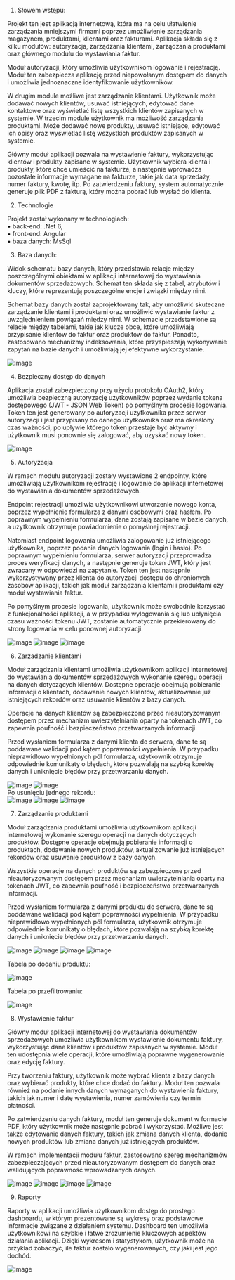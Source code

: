 1. Słowem wstępu:

Projekt ten jest aplikacją internetową, która ma na celu ułatwienie zarządzania mniejszymi firmami poprzez umożliwienie zarządzania magazynem, produktami, klientami oraz fakturami. Aplikacja składa się z  kilku modułów: autoryzacja, zarządzania klientami, zarządzania produktami oraz głównego modułu do wystawiania faktur.

Moduł autoryzacji, który umożliwia użytkownikom logowanie i rejestrację. Moduł ten zabezpiecza aplikację przed niepowołanym dostępem do danych i umożliwia jednoznaczne identyfikowanie użytkowników.

W drugim module możliwe jest zarządzanie klientami. Użytkownik może dodawać nowych klientów, usuwać istniejących, edytować dane kontaktowe oraz wyświetlać listę wszystkich klientów zapisanych w systemie. W trzecim module użytkownik ma możliwość zarządzania produktami. Może dodawać nowe produkty, usuwać istniejące, edytować ich opisy oraz wyświetlać listę wszystkich produktów zapisanych w systemie.

Główny moduł aplikacji pozwala na wystawienie faktury, wykorzystując klientów i produkty zapisane w systemie. Użytkownik wybiera klienta i produkty, które chce umieścić na fakturze, a następnie wprowadza pozostałe informacje wymagane na fakturze, takie jak data sprzedaży, numer faktury, kwotę, itp. Po zatwierdzeniu faktury, system automatycznie generuje plik PDF z fakturą, który można pobrać lub wysłać do klienta.


2. Technologie

Projekt został wykonany w technologiach:  <br>
• back-end: .Net 6, <br>
• front-end: Angular  <br>
• baza danych: MsSql  <br>

3. Baza danych:

Widok schematu bazy danych, który przedstawia relacje między poszczególnymi obiektami w aplikacji internetowej do wystawiania dokumentów sprzedażowych. Schemat ten składa się z tabel, atrybutów i kluczy, które reprezentują poszczególne encje i związki między nimi.

Schemat bazy danych został zaprojektowany tak, aby umożliwić skuteczne zarządzanie klientami i produktami oraz umożliwić wystawianie faktur z uwzględnieniem powiązań między nimi. W schemacie przedstawione są relacje między tabelami, takie jak klucze obce, które umożliwiają przypisanie klientów do faktur oraz produktów do faktur. Ponadto, zastosowano mechanizmy indeksowania, które przyspieszają wykonywanie zapytań na bazie danych i umożliwiają jej efektywne wykorzystanie.

![image](https://github.com/Smoleckk/CompanyCompanion/assets/73690548/1aa65bb8-6afa-4bd6-9e90-42c621f79de3)

4. Bezpieczny dostęp do danych

Aplikacja został zabezpieczony przy użyciu protokołu OAuth2, który umożliwia bezpieczną autoryzację użytkowników poprzez wydanie tokena dostępowego (JWT - JSON Web Token) po pomyślnym procesie logowania. Token ten jest generowany po autoryzacji użytkownika przez serwer autoryzacji i jest przypisany do danego użytkownika oraz ma określony czas ważności, po upływie którego token przestaje być aktywny i użytkownik musi ponownie się zalogować, aby uzyskać nowy token.

![image](https://github.com/Smoleckk/CompanyCompanion/assets/73690548/9c3b1336-10fb-4045-b870-4deb55238546)

5. Autoryzacja

W ramach modułu autoryzacji zostały wystawione 2 endpointy, które umożliwiają użytkownikom rejestrację i logowanie do aplikacji internetowej do wystawiania dokumentów sprzedażowych.

Endpoint rejestracji umożliwia użytkownikowi utworzenie nowego konta, poprzez wypełnienie formularza z danymi osobowymi oraz hasłem. Po poprawnym wypełnieniu formularza, dane zostają zapisane w bazie danych, a użytkownik otrzymuje powiadomienie o pomyślnej rejestracji.

Natomiast endpoint logowania umożliwia zalogowanie już istniejącego użytkownika, poprzez podanie danych logowania (login i hasło). Po poprawnym wypełnieniu formularza, serwer autoryzacji przeprowadza proces weryfikacji danych, a następnie generuje token JWT, który jest zwracany w odpowiedzi na zapytanie. Token ten jest następnie wykorzystywany przez klienta do autoryzacji dostępu do chronionych zasobów aplikacji, takich jak moduł zarządzania klientami i produktami czy moduł wystawiania faktur.

Po pomyślnym procesie logowania, użytkownik może swobodnie korzystać z funkcjonalności aplikacji, a w przypadku wylogowania się lub upłynięcia czasu ważności tokenu JWT, zostanie automatycznie przekierowany do strony logowania w celu ponownej autoryzacji.

![image](https://github.com/Smoleckk/CompanyCompanion/assets/73690548/0650659a-1818-43be-b014-68225815f395)
![image](https://github.com/Smoleckk/CompanyCompanion/assets/73690548/bcfabf55-f90d-4ee7-aaa8-39d34c9a6758)
![image](https://github.com/Smoleckk/CompanyCompanion/assets/73690548/7b8e71d6-83ba-4a76-845b-c6df845204bf)

6. Zarzadzanie klientami

Moduł zarządzania klientami umożliwia użytkownikom aplikacji internetowej do wystawiania dokumentów sprzedażowych wykonanie szeregu operacji na danych dotyczących klientów. Dostępne operacje obejmują pobieranie informacji o klientach, dodawanie nowych klientów, aktualizowanie już istniejących rekordów oraz usuwanie klientów z bazy danych.

Operacje na danych klientów są zabezpieczone przed nieautoryzowanym dostępem przez mechanizm uwierzytelniania oparty na tokenach JWT, co zapewnia poufność i bezpieczeństwo przetwarzanych informacji.

Przed wysłaniem formularza z danymi klienta do serwera, dane te są poddawane walidacji pod kątem poprawności wypełnienia. W przypadku nieprawidłowo wypełnionych pól formularza, użytkownik otrzymuje odpowiednie komunikaty o błędach, które pozwalają na szybką korektę danych i uniknięcie błędów przy przetwarzaniu danych.

![image](https://github.com/Smoleckk/CompanyCompanion/assets/73690548/fd001f62-6cf9-40b2-8584-d21015b14200)
![image](https://github.com/Smoleckk/CompanyCompanion/assets/73690548/a11317c8-d5af-4991-ba7e-66538c920c26)
 <br>
Po usunięciu jednego rekordu:
 <br>
![image](https://github.com/Smoleckk/CompanyCompanion/assets/73690548/114ddffe-a1ca-4052-8917-9ac311794964)
![image](https://github.com/Smoleckk/CompanyCompanion/assets/73690548/adac9524-cd11-41f7-9fc7-14fa16d246ab)
![image](https://github.com/Smoleckk/CompanyCompanion/assets/73690548/749459e7-8878-41ad-922d-7431471c0924)

7. Zarządzanie produktami

Moduł zarządzania produktami umożliwia użytkownikom aplikacji internetowej wykonanie szeregu operacji na danych dotyczących produktów. Dostępne operacje obejmują pobieranie informacji o produktach, dodawanie nowych produktów, aktualizowanie już istniejących rekordów oraz usuwanie produktów z bazy danych.

Wszystkie operacje na danych produktów są zabezpieczone przed nieautoryzowanym dostępem przez mechanizm uwierzytelniania oparty na tokenach JWT, co zapewnia poufność i bezpieczeństwo przetwarzanych informacji.

Przed wysłaniem formularza z danymi produktu do serwera, dane te są poddawane walidacji pod kątem poprawności wypełnienia. W przypadku nieprawidłowo wypełnionych pól formularza, użytkownik otrzymuje odpowiednie komunikaty o błędach, które pozwalają na szybką korektę danych i uniknięcie błędów przy przetwarzaniu danych.

![image](https://github.com/Smoleckk/CompanyCompanion/assets/73690548/128e00a4-8223-4305-93f5-02a2f705bddc)
![image](https://github.com/Smoleckk/CompanyCompanion/assets/73690548/2e18eea8-e747-47b1-8d01-9f348f7d6e00)
![image](https://github.com/Smoleckk/CompanyCompanion/assets/73690548/fc4c6ca5-adb0-4b9d-983c-282d9395b85b)
![image](https://github.com/Smoleckk/CompanyCompanion/assets/73690548/d845c10c-d5c9-4a58-8081-3a59bd8d2899)

Tabela po dodaniu produktu:

![image](https://github.com/Smoleckk/CompanyCompanion/assets/73690548/de16159b-4654-4224-b2d6-409128b14165)

Tabela po przefiltrowaniu: 

![image](https://github.com/Smoleckk/CompanyCompanion/assets/73690548/3ff11214-2029-47b5-9793-2bed3fbd5840)

8. Wystawienie faktur

Główny moduł aplikacji internetowej do wystawiania dokumentów sprzedażowych umożliwia użytkownikom wystawienie dokumentu faktury, wykorzystując dane klientów i produktów zapisanych w systemie. Moduł ten udostępnia wiele operacji, które umożliwiają poprawne wygenerowanie oraz edycję faktury.

Przy tworzeniu faktury, użytkownik może wybrać klienta z bazy danych oraz wybierać produkty, które chce dodać do faktury. Moduł ten pozwala również na podanie innych danych wymaganych do wystawienia faktury, takich jak numer i datę wystawienia, numer zamówienia czy termin płatności.

Po zatwierdzeniu danych faktury, moduł ten generuje dokument w formacie PDF, który użytkownik może następnie pobrać i wykorzystać. Możliwe jest także edytowanie danych faktury, takich jak zmiana danych klienta, dodanie nowych produktów lub zmiana danych już istniejących produktów.

W ramach implementacji modułu faktur, zastosowano szereg mechanizmów zabezpieczających przed nieautoryzowanym dostępem do danych oraz walidujących poprawność wprowadzanych danych. 

![image](https://github.com/Smoleckk/CompanyCompanion/assets/73690548/40a437e5-c316-4071-9fb6-82497ca103a4)
![image](https://github.com/Smoleckk/CompanyCompanion/assets/73690548/2165c478-1c06-43c1-9c20-d1e4301baf13)
![image](https://github.com/Smoleckk/CompanyCompanion/assets/73690548/9ec20242-ccb6-4e9d-b902-4c82826c791f)
![image](https://github.com/Smoleckk/CompanyCompanion/assets/73690548/cf3fee57-3846-4791-a8b8-b7d4f892bb43)

9. Raporty

Raporty w aplikacji umożliwia użytkownikom dostęp do prostego dashboardu, w którym prezentowane są wykresy oraz podstawowe informacje związane z działaniem systemu. Dashboard ten umożliwia użytkownikowi na szybkie i łatwe zrozumienie kluczowych aspektów działania aplikacji. Dzięki wykresom i statystykom, użytkownik może na przykład zobaczyć, ile faktur zostało wygenerowanych, czy jaki jest jego dochód.

![image](https://github.com/Smoleckk/CompanyCompanion/assets/73690548/07b303b1-13bc-4f92-8dfa-b2d25a7610fa)
